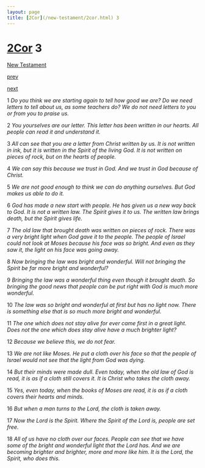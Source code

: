 ```yaml
---
layout: page
title: [2Cor](/new-testament/2cor.html) 3
---
```


# [2Cor](/new-testament/2cor.html) 3

[New Testament](/new-testament.html)


[prev](/new-testament/2cor/2cor-2.html)


[next](/new-testament/2cor/2cor-4.html)

1 _Do you think we are starting again to tell how good we are? Do we need letters to tell about us, as some teachers do? We do not need letters to you or from you to praise us._

2 _You yourselves are our letter. This letter has been written in our hearts. All people can read it and understand it._

3 _All can see that you are a letter from Christ written by us. It is not written in ink, but it is written in the Spirit of the living God. It is not written on pieces of rock, but on the hearts of people._

4 _We can say this because we trust in God. And we trust in God because of Christ._

5 _We are not good enough to think we can do anything ourselves. But God makes us able to do it._

6 _God has made a new start with people. He has given us a new way back to God. It is not a written law. The Spirit gives it to us. The written law brings death, but the Spirit gives life._

7 _The old law that brought death was written on pieces of rock. There was a very bright light when God gave it to the people. The people of Israel could not look at Moses because his face was so bright. And even as they saw it, the light on his face was going away._

8 _Now bringing the law was bright and wonderful. Will not bringing the Spirit be far more bright and wonderful?_

9 _Bringing the law was a wonderful thing even though it brought death. So bringing the good news that people can be put right with God is much more wonderful._

10 _The law was so bright and wonderful at first but has no light now. There is something else that is so much more bright and wonderful._

11 _The one which does not stay alive for ever came first in a great light. Does not the one which does stay alive have a much brighter light?_

12 _Because we believe this, we do not fear._

13 _We are not like Moses. He put a cloth over his face so that the people of Israel would not see that the light from God was dying._

14 _But their minds were made dull. Even today, when the old law of God is read, it is as if a cloth still covers it. It is Christ who takes the cloth away._

15 _Yes, even today, when the books of Moses are read, it is as if a cloth covers their hearts and minds._

16 _But when a man turns to the Lord, the cloth is taken away._

17 _Now the Lord is the Spirit. Where the Spirit of the Lord is, people are set free._

18 _All of us have no cloth over our faces. People can see that we have some of the bright and wonderful light that the Lord has. And we are becoming brighter and brighter, more and more like him. It is the Lord, the Spirit, who does this._

